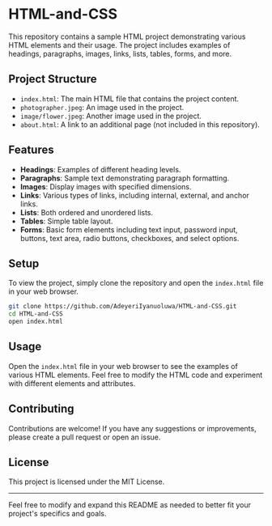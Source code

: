# HTML-and-CSS

This repository contains a sample HTML project demonstrating various HTML elements and their usage. The project includes examples of headings, paragraphs, images, links, lists, tables, forms, and more.

## Project Structure

- `index.html`: The main HTML file that contains the project content.
- `photographer.jpeg`: An image used in the project.
- `image/flower.jpeg`: Another image used in the project.
- `about.html`: A link to an additional page (not included in this repository).

## Features

- **Headings**: Examples of different heading levels.
- **Paragraphs**: Sample text demonstrating paragraph formatting.
- **Images**: Display images with specified dimensions.
- **Links**: Various types of links, including internal, external, and anchor links.
- **Lists**: Both ordered and unordered lists.
- **Tables**: Simple table layout.
- **Forms**: Basic form elements including text input, password input, buttons, text area, radio buttons, checkboxes, and select options.

## Setup

To view the project, simply clone the repository and open the `index.html` file in your web browser.

```sh
git clone https://github.com/AdeyeriIyanuoluwa/HTML-and-CSS.git
cd HTML-and-CSS
open index.html
```

## Usage

Open the `index.html` file in your web browser to see the examples of various HTML elements. Feel free to modify the HTML code and experiment with different elements and attributes.

## Contributing

Contributions are welcome! If you have any suggestions or improvements, please create a pull request or open an issue.

## License

This project is licensed under the MIT License.

---

Feel free to modify and expand this README as needed to better fit your project's specifics and goals.
